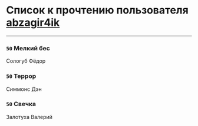 # Список к прочтению пользователя [abzagir4ik](http://vk.com/id3621623)
---

### `50` Мелкий бес
Сологуб Фёдор

### `50` Террор
Симмонс Дэн

### `50` Свечка
Залотуха Валерий

